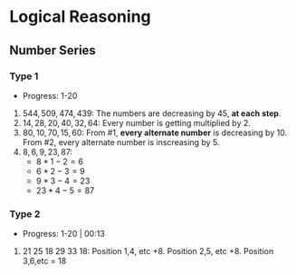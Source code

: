 # Logical Reasoning
## Number Series
### Type 1
- Progress: 1-20
1. $544, 509, 474, 439$: The numbers are decreasing by 45, **at each step**.
1. $14,28,20,40,32,64$: Every number is getting multiplied by 2.
1. $80,10,70,15,60$: From #1, **every alternate number** is decreasing by 10. From #2, every alternate number is inscreasing by 5.
1. $8,6,9,23,87$:
    - $8*1-2=6$
    - $6*2-3=9$
    - $9*3-4=23$
    - $23*4-5=87$
### Type 2
- Progress: 1-20 | 00:13
1. 21 25 18 29 33 18: Position 1,4, etc +8. Position 2,5, etc +8. Position 3,6,etc = 18
